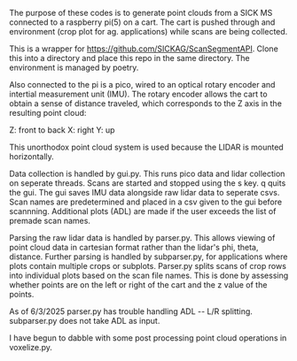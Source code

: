 The purpose of these codes is to generate point clouds from a SICK MS connected to a raspberry pi(5)
on a cart. The cart is pushed through and environment (crop plot for ag. applications) while scans
are being collected. 

This is a wrapper for https://github.com/SICKAG/ScanSegmentAPI. Clone this into a directory and 
place this repo in the same directory. The environment is managed by poetry. 

Also connected to the pi is a pico, wired to an optical rotary encoder and intertial measurement unit (IMU).
The rotary encoder allows the cart to obtain a sense of distance traveled, which corresponds to the Z axis 
in the resulting point cloud:

  Z: front to back
  X: right
  Y: up

This unorthodox point cloud system is used because the LIDAR is mounted horizontally. 

Data collection is handled by gui.py. This runs pico data and lidar collection on seperate threads. 
Scans are started and stopped using the s key. q quits the gui. The gui saves IMU data alongside raw 
lidar data to seperate csvs. Scan names are predetermined and placed in a csv given to the gui before
scannning. Additional plots (ADL) are made if the user exceeds the list of premade scan names. 

Parsing the raw lidar data is handled by parser.py. This allows viewing of point cloud data in cartesian format 
rather than the lidar's phi, theta, distance. Further parsing is handled by subparser.py, for 
applications where plots contain multiple crops or subplots. Parser.py splits scans of crop rows into 
individual plots based on the scan file names. This is done by assessing whether points are on the 
left or right of the cart and the z value of the points. 

  As of 6/3/2025 parser.py has trouble handling ADL -- L/R splitting.
  subparser.py does not take ADL as input. 

I have begun to dabble with some post processing point cloud operations in voxelize.py.



